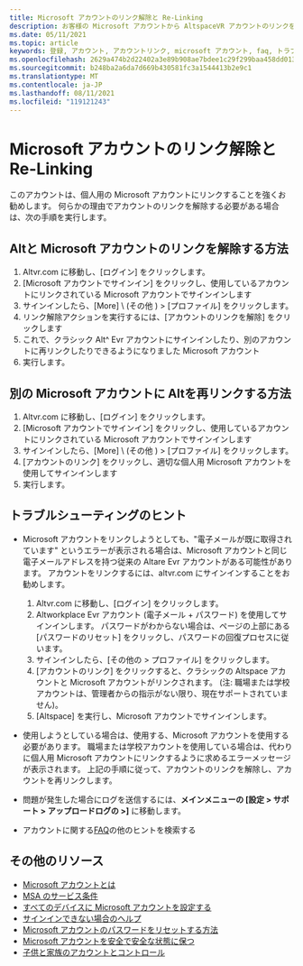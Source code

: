 ```yaml
---
title: Microsoft アカウントのリンク解除と Re-Linking
description: お客様の Microsoft アカウントから AltspaceVR アカウントのリンクを解除し、リンクを再作成する手順について説明します。
ms.date: 05/11/2021
ms.topic: article
keywords: 登録, アカウント, アカウントリンク, microsoft アカウント, faq, トラブルシューティング, MSA, AAD
ms.openlocfilehash: 2629a474b2d22402a3e89b908ae7bdee1c29f299baa458dd0139e25b2f22d4cf
ms.sourcegitcommit: b248ba2a6da7d669b430581fc3a1544413b2e9c1
ms.translationtype: MT
ms.contentlocale: ja-JP
ms.lasthandoff: 08/11/2021
ms.locfileid: "119121243"
---
```

# <a name="unlinking-and-re-linking-your-microsoft-account"></a>Microsoft アカウントのリンク解除と Re-Linking

このアカウントは、個人用の Microsoft アカウントにリンクすることを強くお勧めします。 何らかの理由でアカウントのリンクを解除する必要がある場合は、次の手順を実行します。

## <a name="how-to-unlink-your-altspacevr-and-microsoft-accounts"></a>Altと Microsoft アカウントのリンクを解除する方法

1. Altvr.com に移動し、[ログイン] をクリックします。
2. [Microsoft アカウントでサインイン] をクリックし、使用しているアカウントにリンクされている Microsoft アカウントでサインインします
3. サインインしたら、[More] \ (その他 \) > [プロファイル] をクリックします。
4. リンク解除アクションを実行するには、[アカウントのリンクを解除] をクリックします
5. これで、クラシック Alt^ Evr アカウントにサインインしたり、別のアカウントに再リンクしたりできるようになりました Microsoft アカウント
6. 実行します。


## <a name="how-to-re-link-your-altspacevr-to-another-microsoft-account"></a>別の Microsoft アカウントに Altを再リンクする方法

1. Altvr.com に移動し、[ログイン] をクリックします。
2. [Microsoft アカウントでサインイン] をクリックし、使用しているアカウントにリンクされている Microsoft アカウントでサインインします
3. サインインしたら、[More] \ (その他 \) > [プロファイル] をクリックします。
5. [アカウントのリンク] をクリックし、適切な個人用 Microsoft アカウントを使用してサインインします
6. 実行します。


## <a name="troubleshooting-tips"></a>トラブルシューティングのヒント

* Microsoft アカウントをリンクしようとしても、"電子メールが既に取得されています" というエラーが表示される場合は、Microsoft アカウントと同じ電子メールアドレスを持つ従来の Altare Evr アカウントがある可能性があります。 アカウントをリンクするには、altvr.com にサインインすることをお勧めします。
    1. Altvr.com に移動し、[ログイン] をクリックします。
    2. Altworkplace Evr アカウント (電子メール + パスワード) を使用してサインインします。 パスワードがわからない場合は、ページの上部にある [パスワードのリセット] をクリックし、パスワードの回復プロセスに従います。 
    3. サインインしたら、[その他の > プロファイル] をクリックします。
    4. [アカウントのリンク] をクリックすると、クラシックの Altspace アカウントと Microsoft アカウントがリンクされます。 (注: 職場または学校アカウントは、管理者からの指示がない限り、現在サポートされていません)。
    5. [Altspace] を実行し、Microsoft アカウントでサインインします。
    
* 使用しようとしている場合は、使用する、Microsoft アカウントを使用する必要があります。 職場または学校アカウントを使用している場合は、代わりに個人用 Microsoft アカウントにリンクするように求めるエラーメッセージが表示されます。 上記の手順に従って、アカウントのリンクを解除し、アカウントを再リンクします。 

* 問題が発生した場合にログを送信するには、**メインメニューの [設定 > サポート > アップロードログの >]** に移動します。

* アカウントに関する[FAQ](../getting-started/creating-and-linking-accounts.md)の他のヒントを検索する


## <a name="more-resources"></a>その他のリソース

* [Microsoft アカウントとは](https://account.microsoft.com/account?lang=)
* [MSA のサービス条件](https://www.microsoft.com/servicesagreement/)
* [すべてのデバイスに Microsoft アカウントを設定する](https://account.microsoft.com/account/connect-devices)
* [サインインできない場合のヘルプ](https://support.microsoft.com//account-billing/when-you-can-t-sign-in-to-your-microsoft-account-475c9b5c-8c25-49f1-9c2d-c64b7072e735)
* [Microsoft アカウントのパスワードをリセットする方法](https://support.microsoft.com//account-billing/how-to-reset-your-microsoft-account-password-eff4f067-5042-c1a3-fe72-b04d60556c37)
* [Microsoft アカウントを安全で安全な状態に保つ](https://support.microsoft.com//account-billing/how-to-help-keep-your-microsoft-account-safe-and-secure-628538c2-7006-33bb-5ef4-c917657362b9)
* [子供と家族のアカウントとコントロール](https://account.microsoft.com/family/about?refd=www.microsoft.com&ru=https:%2F%2Faccount.microsoft.com%2Ffamily%3Frefd%3Dwww.microsoft.com)

